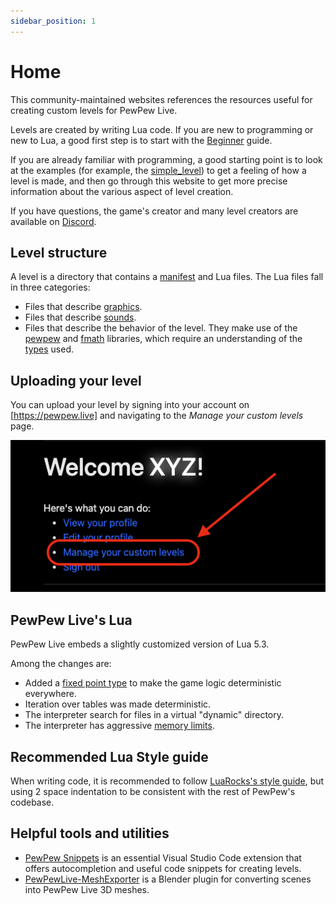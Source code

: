 ```yaml
---
sidebar_position: 1
---
```


# Home

This community-maintained websites references the resources useful for creating custom levels for PewPew Live.

Levels are created by writing Lua code. If you are new to programming or new to Lua, a good first step is to start with the [Beginner](Guides/Lua/beginner) guide.

If you are already familiar with programming, a good starting point is to look at the examples (for example, the [simple_level]) to get a feeling of how a level is made, and then go through this website to get more precise information about the various aspect of level creation.

If you have questions, the game's creator and many level creators are available on [Discord].

## Level structure

A level is a directory that contains a [manifest](File%20Information/manifest-files) and Lua files. The Lua files fall in three categories:

- Files that describe [graphics](File%20Information/mesh-files).
- Files that describe [sounds](File%20Information/sound-files).
- Files that describe the behavior of the level. They make use of the [pewpew](APIs/PewPew) and [fmath](APIs/Fmath) libraries, which require an understanding of the [types](APIs/types) used.

## Uploading your level

You can upload your level by signing into your account on [https://pewpew.live] and navigating to the _Manage your custom levels_ page.

![screenshot of UI for uploading](/img/documentation/manage-custom-levels.png)

## PewPew Live's Lua

PewPew Live embeds a slightly customized version of Lua 5.3.

Among the changes are:
* Added a [fixed point type](APIs/types) to make the game logic deterministic everywhere.
* Iteration over tables was made deterministic.
* The interpreter search for files in a virtual "dynamic" directory.
* The interpreter has aggressive [memory limits](Other/game-limits).

## Recommended Lua Style guide

When writing code, it is recommended to follow [LuaRocks's style guide], but using 2 space
indentation to be consistent with the rest of PewPew's codebase.

## Helpful tools and utilities

- [PewPew Snippets] is an essential Visual Studio Code extension that offers autocompletion and useful code snippets for creating levels.
- [PewPewLive-MeshExporter] is a Blender plugin for converting scenes into PewPew Live 3D meshes.

[Discord]: https://pewpew.live/discord
[simple_level]: https://github.com/jyaif/ppl-utils/blob/d32dbec8a171c9bcc0f800dcd864f175c42c34fd/content/levels/simple_level/
[LuaRocks's style guide]: https://github.com/luarocks/lua-style-guide
[https://pewpew.live]: https://pewpew.live
[PewPewLive-MeshExporter]: https://github.com/ModEngineer/PewPewLive-MeshExporter
[PewPew Snippets]: https://hybroid.pewpew.live/pps/
